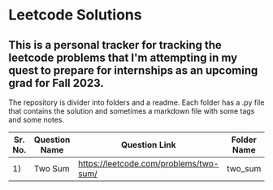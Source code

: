 # Leetcode Solutions

## This is a personal tracker for tracking the leetcode problems that I'm attempting in my quest to prepare for internships as an upcoming grad for Fall 2023.

The repository is divider into folders and a readme. Each folder has a .py file that contains the solution and sometimes a markdown file with some tags and some notes.

| Sr. No. | Question Name | Question Link                          | Folder Name |
| ------- | ------------- | -------------------------------------- | ----------- |
| 1)      | Two Sum       | https://leetcode.com/problems/two-sum/ | two_sum     |
